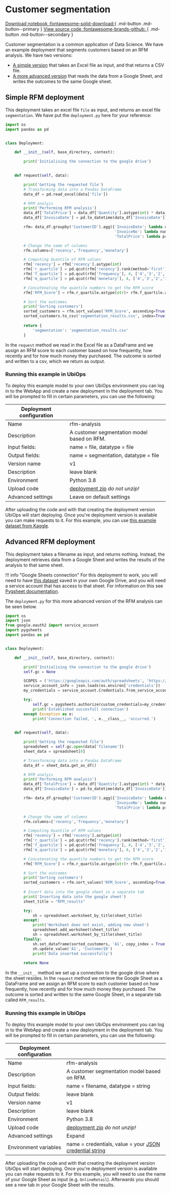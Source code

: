 # Customer segmentation

[Download notebook :fontawesome-solid-download:](https://download-github.ubiops.com/#!/home?url=https://github.com/UbiOps/tutorials/tree/master/ready-deployments/customer-segmentation){ .md-button .md-button--primary } [View source code :fontawesome-brands-github: ](https://github.com/UbiOps/tutorials/tree/master/ready-deployments/customer-segmentation){ .md-button .md-button--secondary }

Customer segmentation is a common application of Data Science. We have an example deployment that segments customers
based on an RFM analysis. We have two versions:

- [A simple version](https://download-github.ubiops.com/#!/home?url=https://github.com/UbiOps/tutorials/tree/master/ready-deployments/customer-segmentation/segmentation_deployment_package_simple) that takes an Excel file as input, and that returns a CSV file.
- [A more advanced version](https://download-github.ubiops.com/#!/home?url=https://github.com/UbiOps/tutorials/tree/master/ready-deployments/customer-segmentation/segmentation_deployment_package_advanced) that reads the data from a Google Sheet, and writes the outcomes to the same Google sheet.

## Simple RFM deployment

This deployment takes an excel file `file` as input, and returns an excel file `segmentation`. We have put the
`deployment.py` here for your reference:

```python
import os
import pandas as pd


class Deployment:

    def __init__(self, base_directory, context):

        print('Initialising the connection to the google drive')
                 

    def request(self, data):

        print('Getting the requested file')
        # Transforming data into a Pandas DataFrame
        data_df = pd.read_excel(data['file'])

        # RFM analyis
        print('Performing RFM analysis')
        data_df['TotalPrice'] = data_df['Quantity'].astype(int) * data_df['UnitPrice'].astype(float)
        data_df['InvoiceDate'] = pd.to_datetime(data_df['InvoiceDate'])

        rfm= data_df.groupby('CustomerID').agg({'InvoiceDate': lambda date: (date.max() - date.min()).days,
                                                'InvoiceNo': lambda num: len(num),
                                                'TotalPrice': lambda price: price.sum()})

        # Change the name of columns
        rfm.columns=['recency','frequency','monetary']

        # Computing Quantile of RFM values
        rfm['recency'] = rfm['recency'].astype(int)
        rfm['r_quartile'] = pd.qcut(rfm['recency'].rank(method='first'), 4, ['1','2','3','4']).astype(int)
        rfm['f_quartile'] = pd.qcut(rfm['frequency'], 4, ['4','3','2','1']).astype(int)
        rfm['m_quartile'] = pd.qcut(rfm['monetary'], 4, ['4','3','2','1']).astype(int)

        # Concatenating the quantile numbers to get the RFM score
        rfm['RFM_Score'] = rfm.r_quartile.astype(str)+ rfm.f_quartile.astype(str) + rfm.m_quartile.astype(str)

        # Sort the outcomes
        print('Sorting customers')
        sorted_customers = rfm.sort_values('RFM_Score', ascending=True)
        sorted_customers.to_csv('segmentation_results.csv', index=True)
        
        return {
            'segmentation': 'segmentation_results.csv'
        }

```

In the `request` method we read in the Excel file as a DataFrame and we assign an RFM score to each customer based on
how frequently, how recently and for how much money they purchased. The outcome is sorted and written to a csv, which
we return as output.


### Running this example in UbiOps

To deploy this example model to your own UbiOps environment you can log in to the WebApp and create a new
deployment in the deployment tab. You will be prompted to fill in certain parameters, you can use the
following:

| Deployment configuration | |
|--------------------|--------------|
| Name | rfm-analysis|
| Description | A customer segmentation model based on RFM.|
| Input fields: | name = file, datatype = file |
| Output fields: | name = segmentation, datatype = file |
| Version name | v1 |
| Description | leave blank |
| Environment | Python 3.8 |
| Upload code | [deployment zip](https://download-github.ubiops.com/#!/home?url=https://github.com/UbiOps/tutorials/tree/master/ready-deployments/customer-segmentation/segmentation_deployment_package_simple) _do not unzip!_|
| Advanced settings | Leave on default settings |

After uploading the code and with that creating the deployment version UbiOps will start deploying. Once
you're deployment version is available you can make requests to it. For this example, you can use [this example
dataset from Kaggle](https://kaggle.com/mrmining/online-retail).

## Advanced RFM deployment

This deployment takes a filename as input, and returns nothing. Instead, the deployment retrieves data from a Google
Sheet and writes the results of the analysis to that same sheet.

!!! info "Google Sheets connection"
    For this deployment to work, you will need to have [this dataset](https://kaggle.com/mrmining/online-retail)
    saved in your own Google Drive, and you will need a service account that has access to that sheet. For information
    on this see [Pygsheet documentation](https://pygsheets.readthedocs.io/en/stable/authorization.html#service-account).

The `deployment.py` for this more advanced version of the RFM analysis can be seen below.

```python
import os
import json
from google.oauth2 import service_account
import pygsheets
import pandas as pd


class Deployment:

    def __init__(self, base_directory, context):

        print('Initialising the connection to the google drive')
        self.gc = None

        SCOPES = ('https://googleapis.com/auth/spreadsheets', 'https://googleapis.com/auth/drive')
        service_account_info = json.loads(os.environ['credentials'])
        my_credentials = service_account.Credentials.from_service_account_info(service_account_info, scopes=SCOPES)

        try:
            self.gc = pygsheets.authorize(custom_credentials=my_credentials)
            print('Established succesfull connection')
        except Exception as e:
            print('Connection failed, ', e.__class__, 'occurred.')
            

    def request(self, data):

        print('Getting the requested file')
        spreadsheet = self.gc.open(data['filename'])
        sheet_data = spreadsheet[0]

        # Transforming data into a Pandas DataFrame
        data_df = sheet_data.get_as_df()

        # RFM analyis
        print('Performing RFM analysis')
        data_df['TotalPrice'] = data_df['Quantity'].astype(int) * data_df['UnitPrice'].astype(float)
        data_df['InvoiceDate'] = pd.to_datetime(data_df['InvoiceDate'])

        rfm= data_df.groupby('CustomerID').agg({'InvoiceDate': lambda date: (date.max() - date.min()).days,
                                                'InvoiceNo': lambda num: len(num),
                                                'TotalPrice': lambda price: price.sum()})

        # Change the name of columns
        rfm.columns=['recency','frequency','monetary']

        # Computing Quantile of RFM values
        rfm['recency'] = rfm['recency'].astype(int)
        rfm['r_quartile'] = pd.qcut(rfm['recency'].rank(method='first'), 4, ['1','2','3','4']).astype(int)
        rfm['f_quartile'] = pd.qcut(rfm['frequency'], 4, ['4','3','2','1']).astype(int)
        rfm['m_quartile'] = pd.qcut(rfm['monetary'], 4, ['4','3','2','1']).astype(int)

        # Concatenating the quantile numbers to get the RFM score
        rfm['RFM_Score'] = rfm.r_quartile.astype(str)+ rfm.f_quartile.astype(str) + rfm.m_quartile.astype(str)

        # Sort the outcomes
        print('Sorting customers')
        sorted_customers = rfm.sort_values('RFM_Score', ascending=True)
        
        # Insert data into the google sheet in a separate tab
        print('Inserting data into the google sheet')
        sheet_title = "RFM_results"

        try:
            sh = spreadsheet.worksheet_by_title(sheet_title)
        except:
            print('Worksheet does not exist, adding new sheet')
            spreadsheet.add_worksheet(sheet_title)
            sh = spreadsheet.worksheet_by_title(sheet_title)
        finally:
            sh.set_dataframe(sorted_customers, 'A1', copy_index = True)
            sh.update_value('A1', 'CustomerID')
            print('Data inserted successfully')
        
        return None

```

In the `__init__` method we set up a connection to the google drive where the sheet resides. In the `request` method we
retrieve the Google Sheet as a DataFrame and we assign an RFM score to each customer based on how frequently, how
recently and for how much money they purchased. The outcome is sorted and written to the same Google Sheet, in a
separate tab called `RFM_results`.

### Running this example in UbiOps

To deploy this example model to your own UbiOps environment you can log in to the WebApp and create a new
deployment in the deployment tab. You will be prompted to fill in certain parameters, you can use the
following:

| Deployment configuration | |
|--------------------|--------------|
| Name | rfm-analysis|
| Description | A customer segmentation model based on RFM.|
| Input fields: | name = filename, datatype = string |
| Output fields: | leave blank |
| Version name | v1 |
| Description | leave blank |
| Environment | Python 3.8 |
| Upload code | [deployment zip](https://download-github.ubiops.com/#!/home?url=https://github.com/UbiOps/tutorials/tree/master/ready-deployments/customer-segmentation/segmentation_deployment_package_advanced) _do not unzip!_|
| Advanced settings | Expand |
| Environment variables| name = credentials, value = your [JSON credential string](https://pygsheets.readthedocs.io/en/stable/authorization.html#service-account)|

After uploading the code and with that creating the deployment version UbiOps will start deploying. Once
you're deployment version is available you can make requests to it. For this example, you will need to use the name of
your Google Sheet as input (e.g. `OnlineRetail`). Afterwards you should see a new tab in your Google Sheet with the
results.
